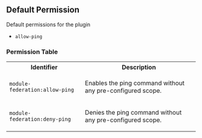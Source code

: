 ## Default Permission

Default permissions for the plugin

- `allow-ping`

### Permission Table 

<table>
<tr>
<th>Identifier</th>
<th>Description</th>
</tr>


<tr>
<td>

`module-federation:allow-ping`

</td>
<td>

Enables the ping command without any pre-configured scope.

</td>
</tr>

<tr>
<td>

`module-federation:deny-ping`

</td>
<td>

Denies the ping command without any pre-configured scope.

</td>
</tr>
</table>
